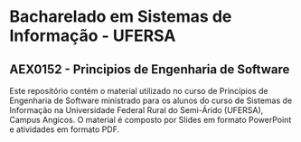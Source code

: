 # Bacharelado em Sistemas de Informação - UFERSA

## AEX0152 - Principios de Engenharia de Software

Este repositório contém o material utilizado no curso de Princípios de Engenharia de Software ministrado para os alunos do curso de Sistemas de Informação na Universidade Federal Rural do Semi-Árido (UFERSA), Campus Angicos. O material é composto por Slides em formato PowerPoint e atividades em formato PDF. 
